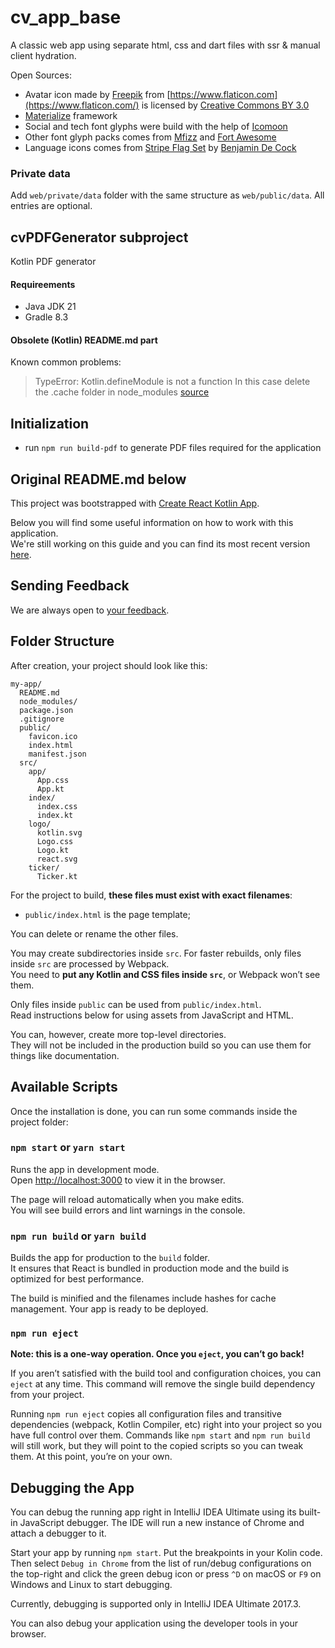 # cv_app_base

A classic web app using separate html, css and dart files with ssr & manual client hydration.

Open Sources:

* Avatar icon made by [Freepik](http://www.freepik.com) from [https://www.flaticon.com](https://www.flaticon.com/) is licensed by [Creative Commons BY 3.0](http://creativecommons.org/licenses/by/3.0/)
* [Materialize](https://materializecss.com) framework
* Social and tech font glyphs were build with the help of [Icomoon](https://icomoon.io/)
* Other font glyph packs comes from [Mfizz](http://fizzed.com/oss/font-mfizz) and [Fort Awesome](https://fortawesome.com)
* Language icons comes from [Stripe Flag Set](https://www.iconfinder.com/iconsets/stripe-flag-set) by [Benjamin De Cock](http://dribbble.com/bdc)

### Private data
Add `web/private/data` folder with the same structure as `web/public/data`. All entries are optional.

## cvPDFGenerator subproject
Kotlin PDF generator

#### Requireements
 - Java JDK 21
 - Gradle 8.3

#### Obsolete (Kotlin) README.md part

Known common problems:
> TypeError: Kotlin.defineModule is not a function
In this case delete the .cache folder in node_modules [source](https://github.com/JetBrains/create-react-kotlin-app#npm-start-or-yarn-start)

## Initialization
* run `npm run build-pdf` to generate PDF files required for the application

Original README.md below
---
This project was bootstrapped with [Create React Kotlin App](https://github.com/JetBrains/create-react-kotlin-app).

Below you will find some useful information on how to work with this application.<br>
We're still working on this guide and you can find its most recent version [here](https://github.com/JetBrains/create-react-kotlin-app/blob/master/packages/react-scripts/template/README.md).

## Sending Feedback

We are always open to [your feedback](https://youtrack.jetbrains.com/issues/CRKA).

## Folder Structure

After creation, your project should look like this:

```
my-app/
  README.md
  node_modules/
  package.json
  .gitignore
  public/
    favicon.ico
    index.html
    manifest.json
  src/
    app/
      App.css
      App.kt
    index/
      index.css
      index.kt
    logo/
      kotlin.svg
      Logo.css
      Logo.kt
      react.svg
    ticker/
      Ticker.kt
```

For the project to build, **these files must exist with exact filenames**:

* `public/index.html` is the page template;

You can delete or rename the other files.

You may create subdirectories inside `src`. For faster rebuilds, only files inside `src` are processed by Webpack.<br>
You need to **put any Kotlin and CSS files inside `src`**, or Webpack won’t see them.

Only files inside `public` can be used from `public/index.html`.<br>
Read instructions below for using assets from JavaScript and HTML.

You can, however, create more top-level directories.<br>
They will not be included in the production build so you can use them for things like documentation.

## Available Scripts

Once the installation is done, you can run some commands inside the project folder:

### `npm start` or `yarn start`

Runs the app in development mode.<br>
Open [http://localhost:3000](http://localhost:3000) to view it in the browser.

The page will reload automatically when you make edits.<br>
You will see build errors and lint warnings in the console.

### `npm run build` or `yarn build`

Builds the app for production to the `build` folder.<br>
It ensures that React is bundled in production mode and the build is optimized for best performance.

The build is minified and the filenames include hashes for cache management. Your app is ready to be deployed.

### `npm run eject`

**Note: this is a one-way operation. Once you `eject`, you can’t go back!**

If you aren’t satisfied with the build tool and configuration choices, you can `eject` at any time. This command will remove the single build dependency from your project.

Running `npm run eject` copies all configuration files and transitive dependencies (webpack, Kotlin Compiler, etc) right into your project so you have full control over them. Commands like `npm start` and `npm run build` will still work, but they will point to the copied scripts so you can tweak them. At this point, you’re on your own.

## Debugging the App

You can debug the running app right in IntelliJ IDEA Ultimate using its built-in JavaScript debugger. The IDE will run a new instance of Chrome and attach a debugger to it.

Start your app by running `npm start`. Put the breakpoints in your Kolin code.
Then select `Debug in Chrome` from the list of run/debug configurations on the top-right and click the green debug icon or press `^D` on macOS or `F9` on Windows and Linux to start debugging.

Currently, debugging is supported only in IntelliJ IDEA Ultimate 2017.3.

You can also debug your application using the developer tools in your browser.
